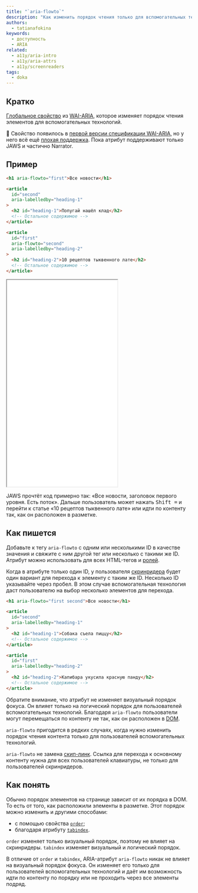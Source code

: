 ```yaml
---
title: "`aria-flowto`"
description: "Как изменить порядок чтения только для вспомогательных технологий."
authors:
  - tatianafokina
keywords:
  - доступность
  - ARIA
related:
  - a11y/aria-intro
  - a11y/aria-attrs
  - a11y/screenreaders
tags:
  - doka
---
```


## Кратко

[Глобальное свойство](/a11y/aria-attrs/#globalnye-atributy) из [WAI-ARIA](/a11y/aria-intro/#specifikaciya), которое изменяет порядок чтения элементов для вспомогательных технологий.

<aside>

🚧 Свойство появилось в [первой версии спецификации WAI-ARIA](https://www.w3.org/TR/wai-aria-1.1/), но у него всё ещё [плохая поддержка](https://a11ysupport.io/tech/aria/aria-flowto_attribute). Пока атрибут поддерживают только JAWS и частично Narrator.

</aside>

## Пример

```html
<h1 aria-flowto="first">Все новости</h1>

<article
  id="second"
  aria-labelledby="heading-1"
>
  <h2 id="heading-1">Попугай нашёл клад</h2>
  <!-- Остальное содержимое -->
</article>

<article
  id="first"
  aria-flowto="second"
  aria-labelledby="heading-2"
>
  <h2 id="heading-2">10 рецептов тыквенного лате</h2>
  <!-- Остальное содержимое -->
</article>
```

<iframe title="Список статей с aria-flowto" src="demos/base-example/" height="560"></iframe>

JAWS прочтёт код примерно так: «Все новости, заголовок первого уровня. Есть поток». Дальше пользователь может нажать <kbd>Shift =</kbd> и перейти к статье «10 рецептов тыквенного лате» или идти по контенту так, как он расположен в разметке.

## Как пишется

Добавьте к тегу `aria-flowto` с одним или несколькими ID в качестве значения и свяжите с ним другой тег или несколько с такими же ID. Атрибут можно использовать для всех HTML-тегов и [ролей](/a11y/aria-roles/).

Когда в атрибуте только один ID, у пользователя [скринридера](/a11y/screenreaders/) будет один вариант для перехода к элементу с таким же ID. Несколько ID указывайте через пробел. В этом случае вспомогательная технология даст пользователю на выбор несколько элементов для перехода.

```html
<h1 aria-flowto="first second">Все новости</h1>

<article
  id="second"
  aria-labelledby="heading-1"
>
  <h2 id="heading-1">Собака съела пиццу</h2>
  <!-- Остальное содержимое -->
</article>

<article
  id="first"
  aria-labelledby="heading-2"
>
  <h2 id="heading-2">Капибара укусила красную панду</h2>
  <!-- Остальное содержимое -->
</article>
```

Обратите внимание, что атрибут не изменяет визуальный порядок фокуса. Он влияет только на логический порядок для пользователей вспомогательных технологий. Благодаря `aria-flowto` пользователи могут перемещаться по контенту не так, как он расположен в [DOM](/js/dom/).

`aria-flowto` пригодится в редких случаях, когда нужно изменить порядок чтения контента только для пользователей вспомогательных технологий.

`aria-flowto` не замена [скип-линк](/a11y/skip-link/). Ссылка для перехода к основному контенту нужна для всех пользователей клавиатуры, не только для пользователей скринридеров.

## Как понять

Обычно порядок элементов на странице зависит от их порядка в DOM. То есть от того, как расположили элементы в разметке. Этот порядок можно изменить и другими способами:

- с помощью свойства [`order`](/css/order/);
- благодаря атрибуту [`tabindex`](/html/tabindex/).

`order` изменяет только визуальный порядок, поэтому не влияет на скринридеры. `tabindex` изменяет визуальный и логический порядок.

В отличие от `order` и `tabindex`, ARIA-атрибут `aria-flowto` никак не влияет на визуальный порядок фокуса. Он изменяет его только для пользователей вспомогательных технологий и даёт им возможность идти по контенту по порядку или не проходить через все элементы подряд.
